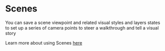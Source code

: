 # Scenes

You can save a scene viewpoint and related visual styles and layers states to set up a series of camera points to steer a walkthrough and tell a visual story

Learn more about using Scenes [here](/Building-the-Farnsworth-House/Visual-Settings.md)

